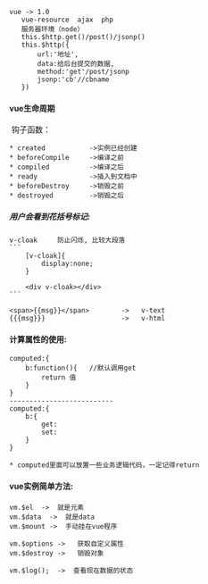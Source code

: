 ```
vue -> 1.0
​	vue-resource  ajax  php
​	服务器环境（node）
​	this.$http.get()/post()/jsonp()
​	this.$http({
​		url:'地址',
​		data:给后台提交的数据,
​		method:'get'/post/jsonp
​		jsonp:'cb'//cbname	
​	})
```
#### vue生命周期

​	钩子函数：
```
* created           ->实例已经创建
* beforeCompile     ->编译之前
* compiled          ->编译之后
* ready             ->插入到文档中
* beforeDestroy     ->销毁之前
* destroyed         ->销毁之后
```
##### 用户会看到花括号标记:
	v-cloak		防止闪烁, 比较大段落
    ```
        [v-cloak]{
            display:none;
        }

        <div v-cloak></div>
    ```

```
<span>{{msg}}</span>		->   v-text
{{{msg}}}			        ->   v-html
```

#### 计算属性的使用:
	computed:{
		b:function(){	//默认调用get
			return 值
		}
	}
	--------------------------
	computed:{
		b:{
			get:
			set:
		}
	}

	* computed里面可以放置一些业务逻辑代码，一定记得return


#### vue实例简单方法:
	vm.$el	->  就是元素
	vm.$data  ->  就是data
	vm.$mount ->  手动挂在vue程序
	
	vm.$options	->   获取自定义属性
	vm.$destroy	->   销毁对象

	vm.$log();	->  查看现在数据的状态